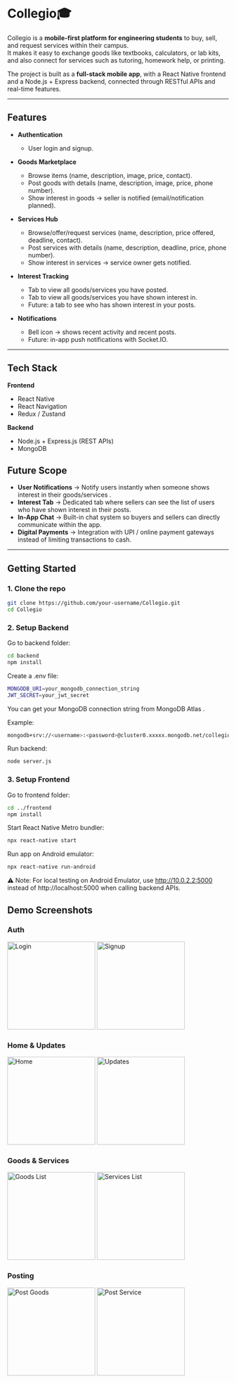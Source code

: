 # Collegio🎓

Collegio is a **mobile-first platform for engineering students** to buy, sell, and request services within their campus.  
It makes it easy to exchange goods like textbooks, calculators, or lab kits, and also connect for services such as tutoring, homework help, or printing.  

The project is built as a **full-stack mobile app**, with a React Native frontend and a Node.js + Express backend, connected through RESTful APIs and real-time features.

---

##  Features

- **Authentication**
  - User login and signup.
  
- **Goods Marketplace**
  - Browse items (name, description, image, price, contact).
  - Post goods with details (name, description, image, price, phone number).
  - Show interest in goods → seller is notified (email/notification planned).

- **Services Hub**
  - Browse/offer/request services (name, description, price offered, deadline, contact).
  - Post services with details (name, description, deadline, price, phone number).
  - Show interest in services → service owner gets notified.

- **Interest Tracking**
  - Tab to view all goods/services you have posted.
  - Tab to view all goods/services you have shown interest in.
  - Future: a tab to see who has shown interest in your posts.  

- **Notifications**
  - Bell icon → shows recent activity and recent posts.
  - Future: in-app push notifications with Socket.IO.

---

##  Tech Stack

**Frontend**  
- React Native 
- React Navigation 
- Redux / Zustand 

**Backend**  
- Node.js + Express.js (REST APIs)  
- MongoDB 

##  Future Scope

- **User Notifications** → Notify users instantly when someone shows interest in their goods/services .  
- **Interest Tab** → Dedicated tab where sellers can see the list of users who have shown interest in their posts.  
- **In-App Chat** → Built-in chat system so buyers and sellers can directly communicate within the app.  
- **Digital Payments** → Integration with UPI / online payment gateways instead of limiting transactions to cash.  

---

##  Getting Started

### 1. Clone the repo
```bash
git clone https://github.com/your-username/Collegio.git
cd Collegio
```

### 2. Setup Backend

Go to backend folder:
```bash
cd backend
npm install
```

Create a .env file:
```bash
MONGODB_URI=your_mongodb_connection_string
JWT_SECRET=your_jwt_secret
```

You can get your MongoDB connection string from MongoDB Atlas
.

Example:
```bash
mongodb+srv://<username>:<password>@cluster0.xxxxx.mongodb.net/collegioDB?retryWrites=true&w=majority
```

Run backend:
```bash
node server.js
```
### 3. Setup Frontend

Go to frontend folder:
```bash
cd ../frontend
npm install
```

Start React Native Metro bundler:
```bash
npx react-native start
```  

Run app on Android emulator:
```bash
npx react-native run-android
```

⚠️ Note: For local testing on Android Emulator, use http://10.0.2.2:5000 instead of http://localhost:5000 when calling backend APIs.  

## Demo Screenshots  

### Auth
<p float="left">
  <img src="./frontend/assets/Login.png" alt="Login" width="200" />
  <img src="./frontend/assets/Signup.png" alt="Signup" width="200" />
</p>

### Home & Updates
<p float="left">
  <img src="./frontend/assets/Home.png" alt="Home" width="200" />
  <img src="./frontend/assets/Updates.png" alt="Updates" width="200" />
</p>

### Goods & Services
<p float="left">
  <img src="./frontend/assets/GoodsList.png" alt="Goods List" width="200" />
  <img src="./frontend/assets/ServicesList.png" alt="Services List" width="200" />
</p>

### Posting
<p float="left">
  <img src="./frontend/assets/PostGoods.png" alt="Post Goods" width="200" />
  <img src="./frontend/assets/PostService.png" alt="Post Service" width="200" />
</p>



